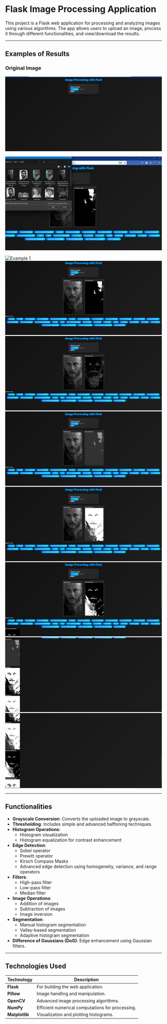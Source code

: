 # Flask Image Processing Application

This project is a Flask web application for processing and analyzing images using various algorithms. The app allows users to upload an image, process it through different functionalities, and view/download the results.

---

## Examples of Results

### Original Image

![App Interface](./Screenshots/Screenshot_(467).png)

![Upload Image](./Screenshots/Screenshot_(469).png)


![Example 1](./Screenshots/Screenshot_(468).png)
![Example 2](./Screenshots/Screenshot_(471).png)
![Example 3](./Screenshots/Screenshot_(472).png)
![Example 4](./Screenshots/Screenshot_(473).png)
![Example 5](./Screenshots/Screenshot_(474).png)
![Example 6](./Screenshots/Screenshot_(475).png)
![Example 7](./Screenshots/Screenshot_(476).png)
![Example 8](./Screenshots/Screenshot_(477).png)



---

## Functionalities
- **Grayscale Conversion**: Converts the uploaded image to grayscale.
- **Thresholding**: Includes simple and advanced halftoning techniques.
- **Histogram Operations**:
  - Histogram visualization
  - Histogram equalization for contrast enhancement
- **Edge Detection**:
  - Sobel operator
  - Prewitt operator
  - Kirsch Compass Masks
  - Advanced edge detection using homogeneity, variance, and range operators
- **Filters**:
  - High-pass filter
  - Low-pass filter
  - Median filter
- **Image Operations**:
  - Addition of images
  - Subtraction of images
  - Image inversion
- **Segmentation**:
  - Manual histogram segmentation
  - Valley-based segmentation
  - Adaptive histogram segmentation
- **Difference of Gaussians (DoG)**: Edge enhancement using Gaussian filters.

---

## Technologies Used

| Technology    | Description                                        |
|---------------|----------------------------------------------------|
| **Flask**     | For building the web application.                 |
| **Pillow**    | Image handling and manipulation.                  |
| **OpenCV**    | Advanced image processing algorithms.             |
| **NumPy**     | Efficient numerical computations for processing.  |
| **Matplotlib**| Visualization and plotting histograms.            |
